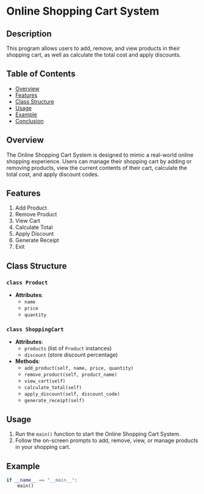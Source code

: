 # Online Shopping Cart System

## Description
This program allows users to add, remove, and view products in their shopping cart, as well as calculate the total cost and apply discounts.

## Table of Contents
- [Overview](#overview)
- [Features](#features)
- [Class Structure](#class-structure)
- [Usage](#usage)
- [Example](#example)
- [Conclusion](#conclusion)

## Overview
The Online Shopping Cart System is designed to mimic a real-world online shopping experience. Users can manage their shopping cart by adding or removing products, view the current contents of their cart, calculate the total cost, and apply discount codes.

## Features
1. Add Product
2. Remove Product
3. View Cart
4. Calculate Total
5. Apply Discount
6. Generate Receipt
7. Exit

## Class Structure

### `class Product`
- **Attributes**:
  - `name`
  - `price`
  - `quantity`

### `class ShoppingCart`
- **Attributes**:
  - `products` (list of `Product` instances)
  - `discount` (store discount percentage)
- **Methods**:
  - `add_product(self, name, price, quantity)`
  - `remove_product(self, product_name)`
  - `view_cart(self)`
  - `calculate_total(self)`
  - `apply_discount(self, discount_code)`
  - `generate_receipt(self)`

## Usage
1. Run the `main()` function to start the Online Shopping Cart System.
2. Follow the on-screen prompts to add, remove, view, or manage products in your shopping cart.

## Example
```python
if __name__ == "__main__":
    main()
